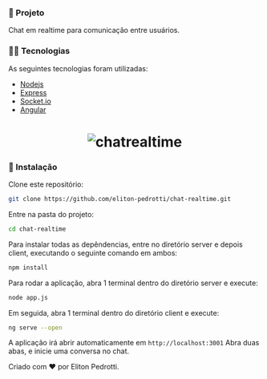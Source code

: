 
### 🚐 Projeto

Chat em realtime para comunicação entre usuários.

### 👨‍💻 Tecnologias  

As seguintes tecnologias foram utilizadas:

* [Nodejs](https://nodejs.org/en/)
* [Express](https://expressjs.com/pt-br/)
* [Socket.io](https://socket.io/)
* [Angular](https://angular.io/)

<h1 align="center">
  <img src="https://ik.imagekit.io/s92ibqtpon/chat_vzyS_FFPA.jpg" alt="chatrealtime" />
</h1>


### 💾 Instalação

Clone este repositório:

```bash
git clone https://github.com/eliton-pedrotti/chat-realtime.git
```

Entre na pasta do projeto:

```bash
cd chat-realtime
```

Para instalar todas as depêndencias, entre no diretório server e depois client, executando o seguinte comando em ambos:

```bash
npm install
```

Para rodar a aplicação, abra 1 terminal dentro do diretório server e execute:

```bash
node app.js
```

Em seguida,  abra 1 terminal dentro do diretório client e execute:

```bash
ng serve --open
```

A aplicação irá abrir automaticamente em `http://localhost:3001`
Abra duas abas, e inicie uma conversa no chat.


Criado com ❤️ por Eliton Pedrotti.
